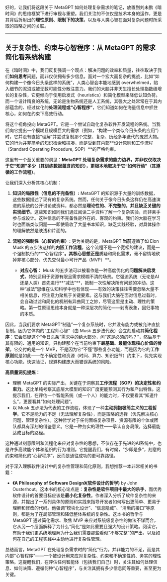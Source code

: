 好的，让我们将这段关于 MetaGPT 如何处理复杂需求的笔记，放置到刘未鹏《暗时间》的思维框架下进行审视与重塑。我们关注的不仅仅是技术本身的运作，更是其背后折射出的**理性原则、限制下的决策**，以及与人类心智在面对复杂问题时所采取的策略之间的关联。

---

## 关于复杂性、约束与心智程序：从 MetaGPT 的需求简化看系统构建

在《暗时间》中，我们反复强调一个观点：解决问题的效率和质量，往往取决于我们**如何思考**问题，而非仅仅拥有多少信息。面对一个宏大而复杂的挑战，比如“如何构建一个像今日头条这样的系统”，人类心智会本能地感到 overwhelmed，陷入细节的泥沼或被无数可能性分散注意力。我们的大脑并非天生擅长处理指数级增长的复杂性，它更倾向于使用启发式（heuristics）和简化模型来降低认知负荷。而一个设计精良的系统，无论是生物系统还是人工系统，其强大之处常常在于其内部蕴含的、经过优化的**处理流程或“心智程序”**，它们知道如何在海量信息中抓住核心，如何在约束下高效行动。

将这个视角投向 MetaGPT。它是一个尝试自动化复杂软件开发流程的系统。当我们向它提出一个模糊且规模巨大的需求（例如，“构建一个类似今日头条的应用”）时，它并没有直接“理解”并尝试复制那个完整、复杂、历经多年迭代的庞然大物。它的行为并非简单的知识检索和拼凑，而是受到其内部**设计原则和工作流程（Standard Operating Procedure, SOP）**的严格约束。

这里有一个至关重要的洞见：**MetaGPT 处理复杂需求的能力边界，并非仅仅取决于它“知道”多少（其训练数据蕴含的知识），更根本地取决于它“如何行动”（其遵循的工作流程）**。

让我们深入分析其核心机制：

1.  **知识的局限性（信息的不完备性）:** MetaGPT 的知识源于大量的训练数据，这些数据描述了现有的复杂系统。然而，任何关于像今日头条这样仍在高速演进的系统的公开讨论或资料，都必然是**理论性的、不完整的，并且缺乏关键的实现细节**。这些知识如同我们通过阅读二手资料了解一个复杂实验，而非亲手参与或设计。这种信息的不完备性是外在的、客观的约束。我们的大脑在学习时也面临类似问题——即使吸收了大量书本知识，缺乏实践经验，对具体操作的理解依然是肤浅和片面的。

2.  **流程的强制性（心智的约束）:** 更为关键的是，MetaGPT **当前**遵循了如 Elon Musk 的五步法这样的**内嵌工作流程**。这个流程不是一个宽松的建议，而是一个强制执行的**“心智程序”**。其核心思想正是**质疑和简化需求，毫不留情地砍掉非核心部分，优先交付最小可行产品（MVP）**。

    *   **对应心智：** Musk 的五步法可以被看作是一种高度优化的**问题解决启发式**，特别适用于资源有限且需求模糊不清的场景。它强迫系统（无论是AI还是人类）首先进行**“减法”**，抵制一次性解决所有问题的冲动。这种“减法”思维在认知科学中也有体现——有效的决策往往需要忽略大量不相关信息，将注意力聚焦于关键要素。这与我们大脑在面对信息过载时，会自动过滤和简化的机制有异曲同工之妙，尽管这里是主动、理性的策略。第一性原理思维本身就是一种深层次的简化——剥离表象，回归事物的本质。

因此，当我们要求 MetaGPT“制造”一个复杂系统时，它并没有能力或被允许直接复制。因为它体内的“工程师心智”（由 Musk 五步法代表）会立刻启动其**简化程序**：它会质疑这个“今日头条”需求中的绝大部分，问“这是必须的吗？”，然后基于其有限的、通用的知识，只构建那个在当前约束下**最基础、最能体现核心价值的骨架**。它交付的是一个 MVP，不是因为它“不懂”那些复杂功能，而是因为它的**工作原则**就是如此——在不确定性和资源（时间、算力、知识细节）约束下，优先实现核心功能，快速验证，规避构建庞大而错误系统的风险。

**高质量洞见提炼：**

*   理解 MetaGPT 的实际产出，关键在于洞察其**工作流程（SOP）的决定性和约束力**。这比单纯考察其底层大模型的知识广度更能预测其行为和产出特性。这提示我们，在评估一个智能系统（或一个人）的能力时，不仅要看其“知道什么”，更要看其“如何处理问题”。
*   以 Musk 五步法为代表的工作流程，体现了一种**主动拥抱极简主义的工程哲学**。它不是能力的不足（无法理解复杂性），而是策略的选择（优先解决核心问题，管理复杂性）。这种哲学对于任何面临复杂项目、资源有限的个体或团队都具有深刻的借鉴意义。它是一种务实的理性——承认自身局限，选择最能达成目标的路径。

这种通过刻意限制和流程化来应对复杂性的思想，不仅存在于先进的AI系统中，也是许多高效能个体和组织的行为准则。它提醒我们，有时候，“少即是多”，刻意的约束和简化的“心智程序”，反而是通往成功的更可靠路径。

对于深入理解软件设计中的复杂性管理和简化原则，我想推荐一本非常相关的书籍：

*   **《A Philosophy of Software Design》(软件设计的哲学)** by John Ousterhout。这本书的核心论点是：**复杂性是软件项目中最大的杀手**，而优秀软件设计的首要目标应该是**最小化复杂性**。作者深入分析了软件复杂性的来源，并提出了一系列具体的原则和实践来指导开发者如何写出更简单、更易于理解和修改的代码。他强调“模块化设计”、“信息隐藏”、“清晰的接口”等原则，都是为了在局部管理和降低整体系统的复杂性。这本书的哲学与 MetaGPT 通过简化需求、聚焦 MVP 来应对系统级复杂性的做法不谋而合，它从另一个层面解释了为什么“简化”是如此重要且强大的设计策略。阅读它，有助于我们更系统地理解为什么我们需要那些看似“不够完整”的产出，以及如何在自己的工程实践中主动地进行复杂性管理。

总结而言，MetaGPT 在处理复杂需求时的“简化”行为，并非能力的不足，而是其内部“心智程序”——一个被设计用来应对复杂性、约束和不确定性的、务实的理性策略。这提醒我们，在评估任何智能体（包括我们自己）时，关注其如何处理信息、如何决策、遵循何种“心智程序”，与关注其拥有多少信息同等重要，甚至更为关键。